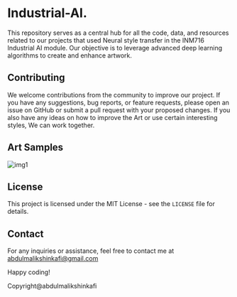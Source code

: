 # Industrial-AI.
This repository serves as a central hub for all the code, data, and resources related to our projects that used Neural style transfer in the INM716 Industrial AI module. Our objective is to leverage advanced deep learning algorithms to create and enhance artwork.

## Contributing
We welcome contributions from the community to improve our project. If you have any suggestions, bug reports, or feature requests, please open an issue on GitHub or submit a pull request with your proposed changes. If you also have any ideas on how to improve the Art or use certain interesting styles, We can work together.

## Art Samples
![img1](https://github.com/user-attachments/assets/58156087-1c94-4e00-b664-da32c51996f9)

## License
This project is licensed under the MIT License - see the `LICENSE` file for details.

## Contact
For any inquiries or assistance, feel free to contact me at abdulmalikshinkafi@gmail.com

Happy coding!

Copyright@abdulmalikshinkafi

